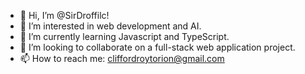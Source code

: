 - 👋 Hi, I’m @SirDroffilc!
- 👀 I’m interested in web development and AI. 
- 🌱 I’m currently learning Javascript and TypeScript.
- 💞️ I’m looking to collaborate on a full-stack web application project.
- 📫 How to reach me: cliffordroytorion@gmail.com

<!---
SirDroffilc/SirDroffilc is a ✨ special ✨ repository because its `README.md` (this file) appears on your GitHub profile.
You can click the Preview link to take a look at your changes.
--->
